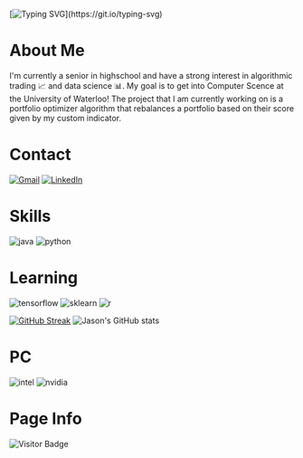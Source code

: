 [![Typing SVG](https://readme-typing-svg.demolab.com?font=Robot&size=40&duration=2000&pause=1300&center=false&vCenter=false&width=500&height=80&lines=Welcome+to+my+Github!;Take+a+look+around!)](https://git.io/typing-svg)

# About Me
I'm currently a senior in highschool and have a strong interest in algorithmic trading :chart_with_upwards_trend: and data science :bar_chart:. My goal is to get into Computer Scence at the University of Waterloo! The project that I am currently working on is a portfolio optimizer algorithm that rebalances a portfolio based on their score given by my custom indicator. 

# Contact
[![Gmail](https://img.shields.io/badge/Gmail-D14836?style=for-the-badge&logo=gmail&logoColor=white)](mailto:jasontang0226@gmail.com)
[![LinkedIn](https://img.shields.io/badge/LinkedIn-0077B5?style=for-the-badge&logo=linkedin&logoColor=white)](https://www.linkedin.com/in/jason-tang-on21/)

# Skills
![java](https://img.shields.io/badge/Java-ED8B00?style=for-the-badge&logo=java&logoColor=white)
![python](https://img.shields.io/badge/Python-3776AB?style=for-the-badge&logo=python&logoColor=ffdd54)


# Learning
![tensorflow](https://img.shields.io/badge/TensorFlow-FF6F00?style=for-the-badge&logo=tensorflow&logoColor=white)
![sklearn](https://img.shields.io/badge/SciKit_Learn-2a7ac9?style=for-the-badge&logo=scikitlearn&logoColor=orange)
![r](https://img.shields.io/badge/R-3776AB?style=for-the-badge&logo=r&logoColor=white)

[![GitHub Streak](http://github-readme-streak-stats.herokuapp.com?user=jtang25&theme=github-dark-blue&show_icons=true&hide_border=true&border_radius=0)](https://git.io/streak-stats)
![Jason's GitHub stats](https://github-readme-stats.vercel.app/api?username=jtang25&show_icons=true&theme=transparent&hide_border=true)

# PC
![intel](https://img.shields.io/badge/Intel-Core_i9_13900KF-0071C5?style=for-the-badge&logo=intel&logoColor=white)
![nvidia](https://img.shields.io/badge/NVIDIA-RTX_4080-76B900?style=for-the-badge&logo=nvidia&logoColor=white)

# Page Info
![Visitor Badge](https://visitor-badge-reloaded.herokuapp.com/badge?page_id=jtang25&style=for-the-badge&logo=github&logoColor=white&color=5AC69D&labelColor=white)
